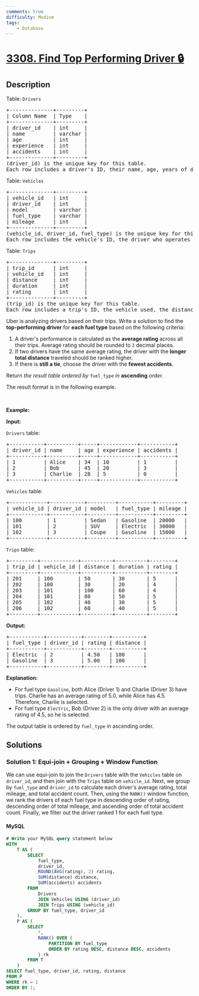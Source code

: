 ```yaml
---
comments: true
difficulty: Medium
tags:
    - Database
---
```


<!-- problem:start -->

# [3308. Find Top Performing Driver 🔒](https://leetcode.com/problems/find-top-performing-driver)

## Description

<!-- description:start -->

<p>Table: <font face="monospace"><code>Drivers</code></font></p>

<pre>
+--------------+---------+
| Column Name  | Type    |
+--------------+---------+
| driver_id    | int     |
| name         | varchar |
| age          | int     |
| experience   | int     |
| accidents    | int     |
+--------------+---------+
(driver_id) is the unique key for this table.
Each row includes a driver&#39;s ID, their name, age, years of driving experience, and the number of accidents they&rsquo;ve had.
</pre>

<p>Table: <font face="monospace"><code>Vehicles</code></font></p>

<pre>
+--------------+---------+
| vehicle_id   | int     |
| driver_id    | int     |
| model        | varchar |
| fuel_type    | varchar |
| mileage      | int     |
+--------------+---------+
(vehicle_id, driver_id, fuel_type) is the unique key for this table.
Each row includes the vehicle&#39;s ID, the driver who operates it, the model, fuel type, and mileage.
</pre>

<p>Table: <font face="monospace"><code>Trips</code></font></p>

<pre>
+--------------+---------+
| trip_id      | int     |
| vehicle_id   | int     |
| distance     | int     |
| duration     | int     |
| rating       | int     |
+--------------+---------+
(trip_id) is the unique key for this table.
Each row includes a trip&#39;s ID, the vehicle used, the distance covered (in miles), the trip duration (in minutes), and the passenger&#39;s rating (1-5).
</pre>

<p>Uber is analyzing drivers based on their trips. Write a solution to find the <strong>top-performing driver</strong> for <strong>each fuel type</strong> based on the following criteria:</p>

<ol>
	<li>A driver&#39;s performance is calculated as the <strong>average rating</strong> across all their trips. Average rating should be rounded to <code>2</code> decimal places.</li>
	<li>If two drivers have the same average rating, the driver with the <strong>longer total distance</strong> traveled should be ranked higher.</li>
	<li>If there is <strong>still a tie</strong>, choose the driver with the <strong>fewest accidents</strong>.</li>
</ol>

<p>Return <em>the result table ordered by</em> <code>fuel_type</code> <em>in </em><strong>ascending</strong><em> order.</em></p>

<p>The result format is in the following example.</p>

<p>&nbsp;</p>
<p><strong class="example">Example:</strong></p>

<div class="example-block">
<p><strong>Input:</strong></p>

<p><code>Drivers</code> table:</p>

<pre class="example-io">
+-----------+----------+-----+------------+-----------+
| driver_id | name     | age | experience | accidents |
+-----------+----------+-----+------------+-----------+
| 1         | Alice    | 34  | 10         | 1         |
| 2         | Bob      | 45  | 20         | 3         |
| 3         | Charlie  | 28  | 5          | 0         |
+-----------+----------+-----+------------+-----------+
</pre>

<p><code>Vehicles</code> table:</p>

<pre class="example-io">
+------------+-----------+---------+-----------+---------+
| vehicle_id | driver_id | model   | fuel_type | mileage |
+------------+-----------+---------+-----------+---------+
| 100        | 1         | Sedan   | Gasoline  | 20000   |
| 101        | 2         | SUV     | Electric  | 30000   |
| 102        | 3         | Coupe   | Gasoline  | 15000   |
+------------+-----------+---------+-----------+---------+
</pre>

<p><code>Trips</code> table:</p>

<pre class="example-io">
+---------+------------+----------+----------+--------+
| trip_id | vehicle_id | distance | duration | rating |
+---------+------------+----------+----------+--------+
| 201     | 100        | 50       | 30       | 5      |
| 202     | 100        | 30       | 20       | 4      |
| 203     | 101        | 100      | 60       | 4      |
| 204     | 101        | 80       | 50       | 5      |
| 205     | 102        | 40       | 30       | 5      |
| 206     | 102        | 60       | 40       | 5      |
+---------+------------+----------+----------+--------+
</pre>

<p><strong>Output:</strong></p>

<pre class="example-io">
+-----------+-----------+--------+----------+
| fuel_type | driver_id | rating | distance |
+-----------+-----------+--------+----------+
| Electric  | 2         | 4.50   | 180      |
| Gasoline  | 3         | 5.00   | 100      |
+-----------+-----------+--------+----------+
</pre>

<p><strong>Explanation:</strong></p>

<ul>
	<li>For fuel type <code>Gasoline</code>, both Alice (Driver 1) and Charlie (Driver 3) have trips. Charlie has an average rating of 5.0, while Alice has 4.5. Therefore, Charlie is selected.</li>
	<li>For fuel type <code>Electric</code>, Bob (Driver 2) is the only driver with an average rating of 4.5, so he is selected.</li>
</ul>

<p>The output table is ordered by <code>fuel_type</code> in ascending order.</p>
</div>

<!-- description:end -->

## Solutions

<!-- solution:start -->

### Solution 1: Equi-join + Grouping + Window Function

We can use equi-join to join the `Drivers` table with the `Vehicles` table on `driver_id`, and then join with the `Trips` table on `vehicle_id`. Next, we group by `fuel_type` and `driver_id` to calculate each driver's average rating, total mileage, and total accident count. Then, using the `RANK()` window function, we rank the drivers of each fuel type in descending order of rating, descending order of total mileage, and ascending order of total accident count. Finally, we filter out the driver ranked 1 for each fuel type.

<!-- tabs:start -->

#### MySQL

```sql
# Write your MySQL query statement below
WITH
    T AS (
        SELECT
            fuel_type,
            driver_id,
            ROUND(AVG(rating), 2) rating,
            SUM(distance) distance,
            SUM(accidents) accidents
        FROM
            Drivers
            JOIN Vehicles USING (driver_id)
            JOIN Trips USING (vehicle_id)
        GROUP BY fuel_type, driver_id
    ),
    P AS (
        SELECT
            *,
            RANK() OVER (
                PARTITION BY fuel_type
                ORDER BY rating DESC, distance DESC, accidents
            ) rk
        FROM T
    )
SELECT fuel_type, driver_id, rating, distance
FROM P
WHERE rk = 1
ORDER BY 1;
```

<!-- tabs:end -->

<!-- solution:end -->

<!-- problem:end -->
